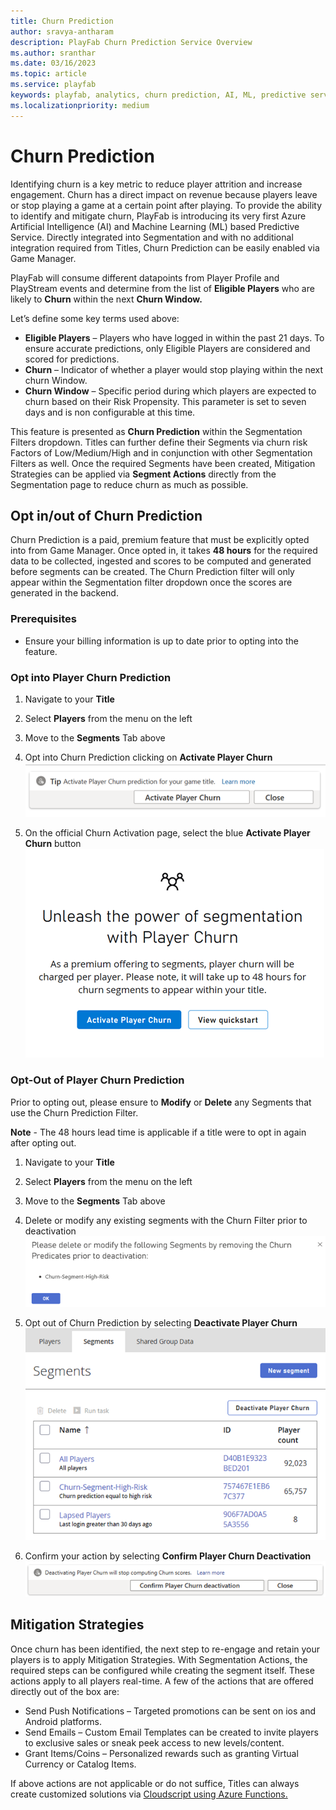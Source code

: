 ```yaml
---
title: Churn Prediction
author: sravya-antharam
description: PlayFab Churn Prediction Service Overview
ms.author: sranthar
ms.date: 03/16/2023
ms.topic: article
ms.service: playfab
keywords: playfab, analytics, churn prediction, AI, ML, predictive service 
ms.localizationpriority: medium
---
```


# Churn Prediction

Identifying churn is a key metric to reduce player attrition and increase engagement. Churn has a direct impact on revenue because players leave or stop playing a game at a certain point after playing. To provide the ability to identify and mitigate churn, PlayFab is introducing its very first Azure Artificial Intelligence (AI) and Machine Learning (ML) based Predictive Service. Directly integrated into Segmentation and with no additional integration required from Titles, Churn Prediction can be easily enabled via Game Manager.

PlayFab will consume different datapoints from Player Profile and PlayStream events and determine from the list of **Eligible Players** who are likely to **Churn** within the next **Churn Window.** 

Let’s define some key terms used above: 
- **Eligible Players** – Players who have logged in within the past 21 days. To ensure accurate predictions, only Eligible Players are considered and scored for predictions.   
- **Churn** – Indicator of whether a player would stop playing within the next churn Window.
- **Churn Window** – Specific period during which players are expected to churn based on their Risk Propensity. This parameter is set to seven days and is non configurable at this time. 

This feature is presented as **Churn Prediction** within the Segmentation Filters dropdown. Titles can further define their Segments via churn risk Factors of Low/Medium/High and in conjunction with other Segmentation Filters as well. Once the required Segments have been created, Mitigation Strategies can be applied via **Segment Actions** directly from the Segmentation page to reduce churn as much as possible.

## Opt in/out of Churn Prediction

Churn Prediction is a paid, premium feature that must be explicitly opted into from Game Manager. Once opted in, it takes **48 hours** for the required data to be collected, ingested and scores to be computed and generated before segments can be created. The Churn Prediction filter will only appear within the Segmentation filter dropdown once the scores are generated in the backend. 

### Prerequisites 

- Ensure your billing information is up to date prior to opting into the feature. 

### Opt into Player Churn Prediction
1.	Navigate to your **Title**
2.	Select **Players** from the menu on the left
3.	Move to the **Segments** Tab above
4.	Opt into Churn Prediction clicking on **Activate Player Churn**
 ![Activate Player Churn](Media/ActivatePlayerChurnButton.png)
 
5.	On the official Churn Activation page, select the blue **Activate Player Churn** button
 ![Official Player Churn Activation](Media/OfficialPlayerChurnActivationPage.png)
 
### Opt-Out of Player Churn Prediction
Prior to opting out, please ensure to **Modify** or **Delete** any Segments that use the Churn Prediction Filter.

**Note** - The 48 hours lead time is applicable if a title were to opt in again after opting out.

1.	Navigate to your **Title**
2.	Select **Players** from the menu on the left
3.	Move to the **Segments** Tab above
4. Delete or modify any existing segments with the Churn Filter prior to deactivation
 ![Modify/Delete Segments prior to Deactivation](Media/Modify-DeleteSegments.png)
 
5.	Opt out of Churn Prediction by selecting **Deactivate Player Churn**
![Deactivate Player Churn Button](Media/UpdatedDeactivateButton.png)

6. Confirm your action by selecting **Confirm Player Churn Deactivation**
![Confirm Player Churn Deactivation Button](Media/UpdatedConfirmDeactivationButton.png)

## Mitigation Strategies
Once churn has been identified, the next step to re-engage and retain your players is to apply Mitigation Strategies. With Segmentation Actions, the required steps can be configured while creating the segment itself. These actions apply to all players real-time. A few of the actions that are offered directly out of the box are: 
-	Send Push Notifications – Targeted promotions can be sent on ios and Android platforms. 
-	Send Emails – Custom Email Templates can be created to invite players to exclusive sales or sneak peek access to new levels/content.
-	Grant Items/Coins – Personalized rewards such as granting Virtual Currency or Catalog Items.

If above actions are not applicable or do not suffice, Titles can always create customized solutions via [Cloudscript using Azure Functions.](https://learn.microsoft.com/gaming/playfab/features/automation/cloudscript-af/)

 
